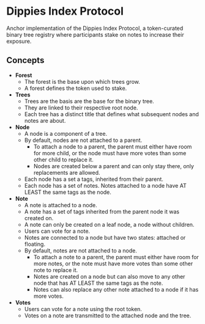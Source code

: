 # Dippies Index Protocol

Anchor implementation of the Dippies Index Protocol, a token-curated binary tree registry where participants stake on notes to increase their exposure.

## Concepts

- **Forest**
  - The forest is the base upon which trees grow.
  - A forest defines the token used to stake.
- **Trees**
  - Trees are the basis are the base for the binary tree.
  - They are linked to their respective root node.
  - Each tree has a distinct title that defines what subsequent nodes and notes are about.
- **Node**
  - A node is a component of a tree.
  - By default, nodes are not attached to a parent.
    - To attach a node to a parent, the parent must either have room for more child, or the node must have more votes than some other child to replace it.
    - Nodes are created below a parent and can only stay there, only replacements are allowed.
  - Each node has a set a tags, inherited from their parent.
  - Each node has a set of notes. Notes attached to a node have AT LEAST the same tags as the node.
- **Note**
  - A note is attached to a node.
  - A note has a set of tags inherited from the parent node it was created on.
  - A note can only be created on a leaf node, a node without children.
  - Users can vote for a note.
  - Notes are connected to a node but have two states: attached or floating.
  - By default, notes are not attached to a node.
    - To attach a note to a parent, the parent must either have room for more notes, or the note must have more votes than some other note to replace it.
    - Notes are created on a node but can also move to any other node that has AT LEAST the same tags as the note.
    - Notes can also replace any other note attached to a node if it has more votes.
- **Votes**
  - Users can vote for a note using the root token.
  - Votes on a note are transmitted to the attached node and the tree.